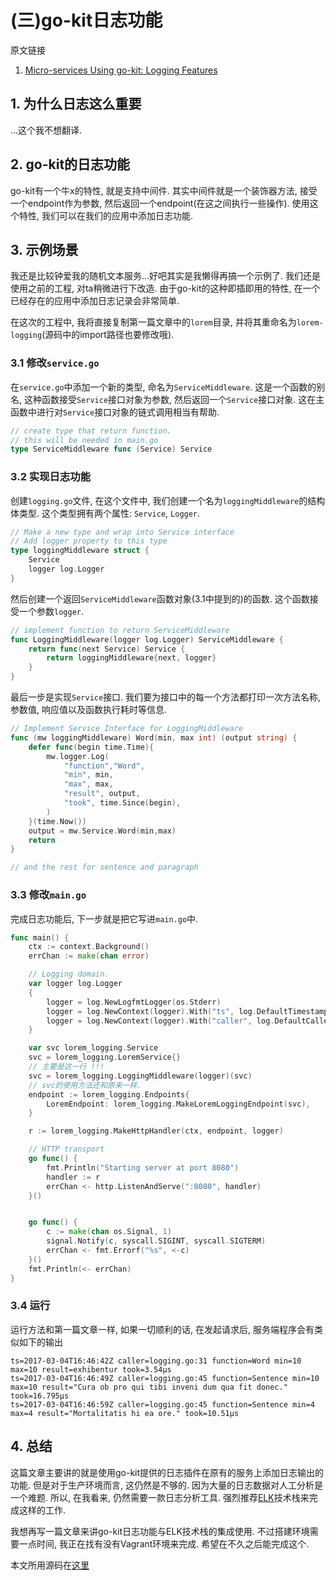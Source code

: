 # (三)go-kit日志功能

原文链接

1. [Micro-services Using go-kit: Logging Features](http://www.ru-rocker.com/2017/03/05/micro-services-using-go-kit-logging-features/)

## 1. 为什么日志这么重要

...这个我不想翻译.

## 2. go-kit的日志功能

go-kit有一个牛x的特性, 就是支持中间件. 其实中间件就是一个装饰器方法, 接受一个endpoint作为参数, 然后返回一个endpoint(在这之间执行一些操作). 使用这个特性, 我们可以在我们的应用中添加日志功能.

## 3. 示例场景

我还是比较钟爱我的随机文本服务...好吧其实是我懒得再搞一个示例了. 我们还是使用之前的工程, 对ta稍微进行下改造. 由于go-kit的这种即插即用的特性, 在一个已经存在的应用中添加日志记录会非常简单.

在这次的工程中, 我将直接复制第一篇文章中的`lorem`目录, 并将其重命名为`lorem-logging`(源码中的import路径也要修改哦).

### 3.1 修改`service.go`

在`service.go`中添加一个新的类型, 命名为`ServiceMiddleware`. 这是一个函数的别名, 这种函数接受`Service`接口对象为参数, 然后返回一个`Service`接口对象. 这在主函数中进行对`Service`接口对象的链式调用相当有帮助.

```go
// create type that return function.
// this will be needed in main.go
type ServiceMiddleware func (Service) Service
```

### 3.2 实现日志功能

创建`logging.go`文件, 在这个文件中, 我们创建一个名为`loggingMiddleware`的结构体类型. 这个类型拥有两个属性: `Service`, `Logger`.

```go
// Make a new type and wrap into Service interface
// Add logger property to this type
type loggingMiddleware struct {
	Service
	logger log.Logger
}
```

然后创建一个返回`ServiceMiddleware`函数对象(3.1中提到的)的函数. 这个函数接受一个参数`logger`.

```go
// implement function to return ServiceMiddleware
func LoggingMiddleware(logger log.Logger) ServiceMiddleware {
	return func(next Service) Service {
		return loggingMiddleware{next, logger}
	}
}
```

最后一步是实现`Service`接口. 我们要为接口中的每一个方法都打印一次方法名称, 参数值, 响应值以及函数执行耗时等信息.

```go
// Implement Service Interface for LoggingMiddleware
func (mw loggingMiddleware) Word(min, max int) (output string) {
	defer func(begin time.Time){
		mw.logger.Log(
			"function","Word",
			"min", min,
			"max", max,
			"result", output,
			"took", time.Since(begin),
		)
	}(time.Now())
	output = mw.Service.Word(min,max)
	return
}

// and the rest for sentence and paragraph
```

### 3.3 修改`main.go`

完成日志功能后, 下一步就是把它写进`main.go`中.

```go
func main() {
	ctx := context.Background()
	errChan := make(chan error)

	// Logging domain.
	var logger log.Logger
	{
		logger = log.NewLogfmtLogger(os.Stderr)
		logger = log.NewContext(logger).With("ts", log.DefaultTimestampUTC)
		logger = log.NewContext(logger).With("caller", log.DefaultCaller)
	}

	var svc lorem_logging.Service
    svc = lorem_logging.LoremService{}
    // 主要是这一行 !!!
    svc = lorem_logging.LoggingMiddleware(logger)(svc)
    // svc的使用方法还和原来一样.
	endpoint := lorem_logging.Endpoints{
		LoremEndpoint: lorem_logging.MakeLoremLoggingEndpoint(svc),
	}

	r := lorem_logging.MakeHttpHandler(ctx, endpoint, logger)

	// HTTP transport
	go func() {
		fmt.Println("Starting server at port 8080")
		handler := r
		errChan <- http.ListenAndServe(":8080", handler)
	}()


	go func() {
		c := make(chan os.Signal, 1)
		signal.Notify(c, syscall.SIGINT, syscall.SIGTERM)
		errChan <- fmt.Errorf("%s", <-c)
	}()
	fmt.Println(<- errChan)
}
```

### 3.4 运行

运行方法和第一篇文章一样, 如果一切顺利的话, 在发起请求后, 服务端程序会有类似如下的输出

```
ts=2017-03-04T16:46:42Z caller=logging.go:31 function=Word min=10 max=10 result=exhibentur took=3.54µs
ts=2017-03-04T16:46:49Z caller=logging.go:45 function=Sentence min=10 max=10 result="Cura ob pro qui tibi inveni dum qua fit donec." took=16.795µs
ts=2017-03-04T16:46:59Z caller=logging.go:45 function=Sentence min=4 max=4 result="Mortalitatis hi ea ore." took=10.51µs
```

## 4. 总结

这篇文章主要讲的就是使用go-kit提供的日志插件在原有的服务上添加日志输出的功能. 但是对于生产环境而言, 这仍然是不够的. 因为大量的日志数据对人工分析是一个难题. 所以, 在我看来, 仍然需要一款日志分析工具. 强烈推荐[ELK](https://www.elastic.co/webinars/introduction-elk-stack)技术栈来完成这样的工作.

我想再写一篇文章来讲go-kit日志功能与ELK技术栈的集成使用. 不过搭建环境需要一点时间, 我正在找有没有Vagrant环境来完成. 希望在不久之后能完成这个.

本文所用源码在[这里](https://github.com/ru-rocker/gokit-playground/tree/master/lorem-logging)
